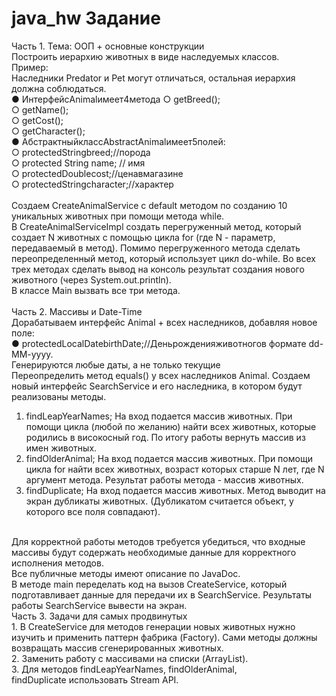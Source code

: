 # java_hw Задание
Часть 1. Тема: ООП + основные конструкции <br>
Построить иерархию животных в виде наследуемых классов. 
<br>
Пример:
<br>
Наследники Predator и Pet могут отличаться, остальная иерархия должна соблюдаться. <br>
● ИнтерфейсAnimalимеет4метода ○ getBreed(); <br>
○ getName(); <br>
○ getCost(); <br>
○ getCharacter(); <br>
● АбстрактныйклассAbstractAnimalимеет5полей: <br> 
○ protectedStringbreed;//порода <br>
○ protected String name; // имя <br>
○ protectedDoublecost;//ценавмагазине <br>
○ protectedStringcharacter;//характер <br>
 <br>
 Создаем CreateAnimalService c default методом по созданию 10 уникальных животных при помощи метода while.  <br> В CreateAnimalServiceImpl создать перегруженный метод, который создает N животных с помощью цикла for (где N - параметр, передаваемый в метод). Помимо перегруженного метода сделать переопределенный метод, который использует цикл do-while.
Во всех трех методах сделать вывод на консоль результат создания нового животного (через System.out.println).<br>
В классе Main вызвать все три метода.<br>
 <br>
Часть 2. Массивы и Date-Time  <br>
Дорабатываем интерфейс Animal + всех наследников, добавляя новое поле: <br>
● protectedLocalDatebirthDate;//Деньрожденияживотногов формате dd-MM-yyyy. <br>
Генерируются любые даты, а не только текущие <br>
Переопределить метод equals() у всех наследников Animal. Создаем новый интерфейс SearchService и его наследника, в котором будут реализованы методы. <br>
1. findLeapYearNames; На вход подается массив животных. При помощи цикла (любой по желанию) найти всех животных, которые родились в високосный год. По итогу работы вернуть массив из имен животных. <br>
2. findOlderAnimal; На вход подается массив животных. При помощи цикла for найти всех животных, возраст которых старше N лет, где N аргумент метода. Результат работы метода - массив животных. <br>
3. findDuplicate; На вход подается массив животных. Метод выводит на экран дубликаты животных. (Дубликатом считается объект, у которого все поля совпадают).
<br>
Для корректной работы методов требуется убедиться, что входные массивы будут содержать необходимые данные для корректного исполнения методов. <br>
Все публичные методы имеют описание по JavaDoc. <br>
В методе main переделать код на вызов CreateService, который подготавливает данные для передачи их в SearchService. Результаты работы SearchService вывести на экран. <br>
Часть 3. Задачи для самых продвинутых <br>
1. В CreateService для методов генерации новых животных нужно изучить и применить паттерн фабрика (Factory). Сами методы должны возвращать массив сгенерированных животных. <br>
2. Заменить работу с массивами на списки (ArrayList). <br>
3. Для методов findLeapYearNames, findOlderAnimal, <br>
findDuplicate использовать Stream API.
